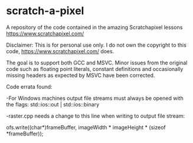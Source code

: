 # scratch-a-pixel
A repository of the code contained in the amazing Scratchapixel lessons https://www.scratchapixel.com/

Disclaimer: This is for personal use only. I do not own the copyright to this code, https://www.scratchapixel.com/ does.

The goal is to support both GCC and MSVC. Minor issues from the original code such as floating point literals, constant definitions and occasionally missing headers as expected by MSVC have been corrected.

Code errata found:

-For Windows machines output file streams must always be opened with the flags: std::ios::out | std::ios::binary

-raster.cpp needs a change to this line when writing to output file stream:

  ofs.write((char*)frameBuffer, imageWidth * imageHeight * (sizeof *frameBuffer));

